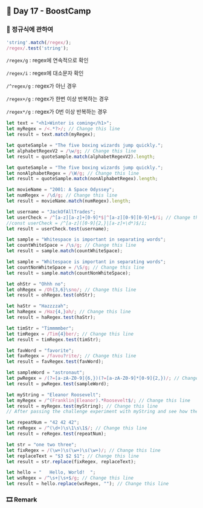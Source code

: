 ## 📕 Day 17 - BoostCamp

### 📘 정규식에 관하여

```javascript
'string'.match(/regex/);
/regex/.test('string');
```

`/regex/g` : regex에 연속적으로 확인

`/regex/i` : regex에 대소문자 확인

`/^regex/g` : regex가 아닌 경우

`/regex+/g` : regex가 한번 이상 반복하는 경우

`/regex*/g` : regex가 0번 이상 반복하는 경우

```javascript
let text = "<h1>Winter is coming</h1>";
let myRegex = /<.*?>/; // Change this line
let result = text.match(myRegex);
```

```javascript
let quoteSample = "The five boxing wizards jump quickly.";
let alphabetRegexV2 = /\w/g; // Change this line
let result = quoteSample.match(alphabetRegexV2).length;
```

```javascript
let quoteSample = "The five boxing wizards jump quickly.";
let nonAlphabetRegex = /\W/g; // Change this line
let result = quoteSample.match(nonAlphabetRegex).length;
```

```javascript
let movieName = "2001: A Space Odyssey";
let numRegex = /\d/g; // Change this line
let result = movieName.match(numRegex).length;
```

```javascript
let username = "JackOfAllTrades";
let userCheck = /^[a-z][a-z]+[0-9]*$|^[a-z][0-9][0-9]+$/i; // Change this line
//const userCheck = /^[a-z]([0-9]{2,}|[a-z]+\d*)$/i;
let result = userCheck.test(username);
```

```javascript
let sample = "Whitespace is important in separating words";
let countWhiteSpace = /\s/g; // Change this line
let result = sample.match(countWhiteSpace);
```

```javascript
let sample = "Whitespace is important in separating words";
let countNonWhiteSpace = /\S/g; // Change this line
let result = sample.match(countNonWhiteSpace);
```

```javascript
let ohStr = "Ohhh no";
let ohRegex = /Oh{3,6}\sno/; // Change this line
let result = ohRegex.test(ohStr);
```

```javascript
let haStr = "Hazzzzah";
let haRegex = /Haz{4,}ah/; // Change this line
let result = haRegex.test(haStr);
```

```javascript
let timStr = "Timmmmber";
let timRegex = /Tim{4}ber/; // Change this line
let result = timRegex.test(timStr);
```

```javascript
let favWord = "favorite";
let favRegex = /favou?rite/; // Change this line
let result = favRegex.test(favWord);
```

```javascript
let sampleWord = "astronaut";
let pwRegex = /(?=[a-zA-Z0-9]{6,})(?=[a-zA-Z0-9]*[0-9]{2,})/; // Change this line
let result = pwRegex.test(sampleWord);
```

```javascript
let myString = "Eleanor Roosevelt";
let myRegex = /^(Franklin|Eleanor).*Roosevelt$/; // Change this line
let result = myRegex.test(myString); // Change this line
// After passing the challenge experiment with myString and see how the grouping works
```

```javascript
let repeatNum = "42 42 42";
let reRegex = /^(\d+)\s\1\s\1$/; // Change this line
let result = reRegex.test(repeatNum);
```

```javascript
let str = "one two three";
let fixRegex = /(\w+)\s(\w+)\s(\w+)/; // Change this line
let replaceText = "$3 $2 $1"; // Change this line
let result = str.replace(fixRegex, replaceText);
```

```javascript
let hello = "   Hello, World!  ";
let wsRegex = /^\s+|\s+$/g; // Change this line
let result = hello.replace(wsRegex, ""); // Change this line
```

### 🎞 Remark